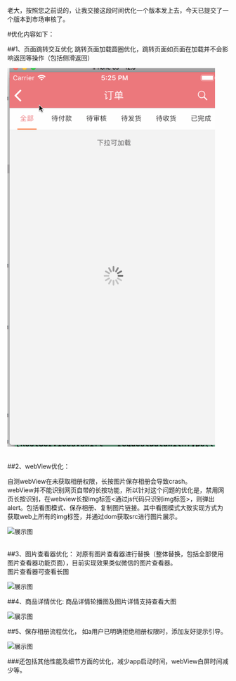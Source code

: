 老大，按照您之前说的，让我交接这段时间优化一个版本发上去，今天已提交了一个版本到市场审核了。


#优化内容如下：

##1、页面跳转交互优化
跳转页面加载圆圈优化，跳转页面如页面在加载并不会影响返回等操作（包括侧滑返回）

![展示图](http://github.com/kuangzihan/yjxx1.3.4/raw/master/1.gif)

<br>
##2、webView优化：


自测webView在未获取相册权限，长按图片保存相册会导致crash。<br>
webView并不能识别网页自带的长按功能，所以针对这个问题的优化是，禁用网页长按识别，在webview长按img标签<通过js代码只识别img标签>，则弹出alert。包括看图模式、保存相册、复制图片链接。其中看图模式大致实现方式为获取web上所有的img标签，并通过dom获取src进行图片展示。

![展示图](../1.3.4update/2.gif)


<br>
##3、图片查看器优化：
对原有图片查看器进行替换（整体替换，包括全部使用图片查看器功能页面），目前实现效果类似微信的图片查看器。<br>
图片查看器可查看长图

![展示图](../1.3.4update/3.gif)


##4、商品详情优化:
商品详情轮播图及图片详情支持查看大图

![展示图](../1.3.4update/4.gif)



##5、保存相册流程优化，
如a用户已明确拒绝相册权限时，添加友好提示引导。

![展示图](../1.3.4update/5.gif)




###还包括其他性能及细节方面的优化，减少app启动时间，webView白屏时间减少等。